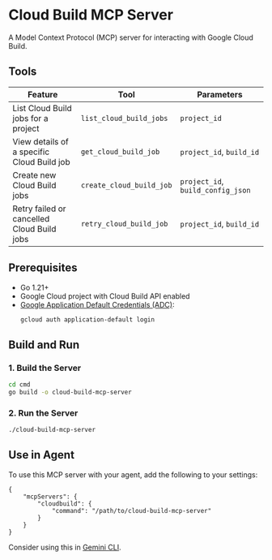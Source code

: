 # Cloud Build MCP Server

A Model Context Protocol (MCP) server for interacting with Google Cloud Build.

## Tools

| Feature                                   | Tool                | Parameters                                 |
|--------------------------------------------|--------------------------|---------------------------------------------|
| List Cloud Build jobs for a project        | `list_cloud_build_jobs`  | `project_id`                                |
| View details of a specific Cloud Build job | `get_cloud_build_job`    | `project_id`, `build_id`                    |
| Create new Cloud Build jobs                | `create_cloud_build_job` | `project_id`, `build_config_json`           |
| Retry failed or cancelled Cloud Build jobs | `retry_cloud_build_job`  | `project_id`, `build_id`                    |

## Prerequisites

- Go 1.21+
- Google Cloud project with Cloud Build API enabled
- [Google Application Default Credentials (ADC)](https://cloud.google.com/docs/authentication/provide-credentials-adc):
  ```sh
  gcloud auth application-default login
  ```

## Build and Run

### 1. Build the Server

```sh
cd cmd
go build -o cloud-build-mcp-server
```

### 2. Run the Server

```sh
./cloud-build-mcp-server
```


## Use in Agent

To use this MCP server with your agent, add the following to your settings:

```jsonc
{
    "mcpServers": {
        "cloudbuild": {
            "command": "/path/to/cloud-build-mcp-server"
        }
    }
}
```

Consider using this in [Gemini CLI](https://github.com/google-gemini/gemini-cli).

